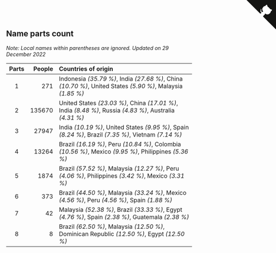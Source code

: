 ## Name parts count

*Note: Local names within parentheses are ignored.*
*Updated on 29 December 2022*

| Parts | People | Countries of origin |
| :--: | ---: | :--- |
| 1 | 271 | Indonesia *(35.79 %)*, India *(27.68 %)*, China *(10.70 %)*, United States *(5.90 %)*, Malaysia *(1.85 %)* |
| 2 | 135670 | United States *(23.03 %)*, China *(17.01 %)*, India *(8.48 %)*, Russia *(4.83 %)*, Australia *(4.31 %)* |
| 3 | 27947 | India *(10.19 %)*, United States *(9.95 %)*, Spain *(8.24 %)*, Brazil *(7.35 %)*, Vietnam *(7.14 %)* |
| 4 | 13264 | Brazil *(16.19 %)*, Peru *(10.84 %)*, Colombia *(10.56 %)*, Mexico *(9.95 %)*, Philippines *(5.36 %)* |
| 5 | 1874 | Brazil *(57.52 %)*, Malaysia *(12.27 %)*, Peru *(4.06 %)*, Philippines *(3.42 %)*, Mexico *(3.31 %)* |
| 6 | 373 | Brazil *(44.50 %)*, Malaysia *(33.24 %)*, Mexico *(4.56 %)*, Peru *(4.56 %)*, Spain *(1.88 %)* |
| 7 | 42 | Malaysia *(52.38 %)*, Brazil *(33.33 %)*, Egypt *(4.76 %)*, Spain *(2.38 %)*, Guatemala *(2.38 %)* |
| 8 | 8 | Brazil *(62.50 %)*, Malaysia *(12.50 %)*, Dominican Republic *(12.50 %)*, Egypt *(12.50 %)* |


<a href="https://github.com/JustinTimeCuber/wca_statistics" class="github-corner" aria-label="View source on Github"><svg width="80" height="80" viewBox="0 0 250 250" style="fill:#151513; color:#fff; position: absolute; top: 0; border: 0; right: 0;" aria-hidden="true"><path d="M0,0 L115,115 L130,115 L142,142 L250,250 L250,0 Z"></path><path d="M128.3,109.0 C113.8,99.7 119.0,89.6 119.0,89.6 C122.0,82.7 120.5,78.6 120.5,78.6 C119.2,72.0 123.4,76.3 123.4,76.3 C127.3,80.9 125.5,87.3 125.5,87.3 C122.9,97.6 130.6,101.9 134.4,103.2" fill="currentColor" style="transform-origin: 130px 106px;" class="octo-arm"></path><path d="M115.0,115.0 C114.9,115.1 118.7,116.5 119.8,115.4 L133.7,101.6 C136.9,99.2 139.9,98.4 142.2,98.6 C133.8,88.0 127.5,74.4 143.8,58.0 C148.5,53.4 154.0,51.2 159.7,51.0 C160.3,49.4 163.2,43.6 171.4,40.1 C171.4,40.1 176.1,42.5 178.8,56.2 C183.1,58.6 187.2,61.8 190.9,65.4 C194.5,69.0 197.7,73.2 200.1,77.6 C213.8,80.2 216.3,84.9 216.3,84.9 C212.7,93.1 206.9,96.0 205.4,96.6 C205.1,102.4 203.0,107.8 198.3,112.5 C181.9,128.9 168.3,122.5 157.7,114.1 C157.9,116.9 156.7,120.9 152.7,124.9 L141.0,136.5 C139.8,137.7 141.6,141.9 141.8,141.8 Z" fill="currentColor" class="octo-body"></path></svg></a><style>.github-corner:hover .octo-arm{animation:octocat-wave 560ms ease-in-out}@keyframes octocat-wave{0%,100%{transform:rotate(0)}20%,60%{transform:rotate(-25deg)}40%,80%{transform:rotate(10deg)}}@media (max-width:500px){.github-corner:hover .octo-arm{animation:none}.github-corner .octo-arm{animation:octocat-wave 560ms ease-in-out}}</style>
